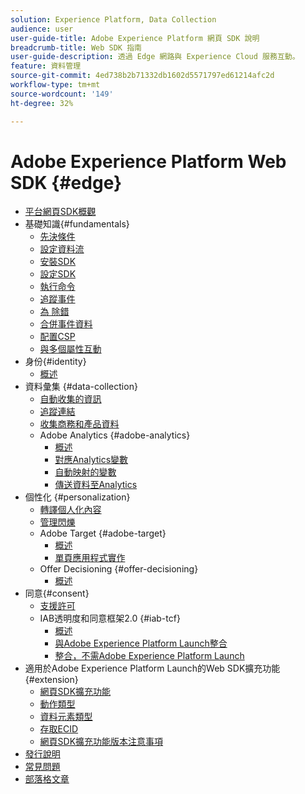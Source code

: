 ```yaml
---
solution: Experience Platform, Data Collection
audience: user
user-guide-title: Adobe Experience Platform 網頁 SDK 說明
breadcrumb-title: Web SDK 指南
user-guide-description: 透過 Edge 網路與 Experience Cloud 服務互動。
feature: 資料管理
source-git-commit: 4ed738b2b71332db1602d5571797ed61214afc2d
workflow-type: tm+mt
source-wordcount: '149'
ht-degree: 32%

---
```



# Adobe Experience Platform Web SDK {#edge}

* [平台網頁SDK概觀](home.md)
* 基礎知識{#fundamentals}
   * [先決條件](fundamentals/prerequisite.md)
   * [設定資料流](fundamentals/datastreams.md)
   * [安裝SDK](fundamentals/installing-the-sdk.md)
   * [設定SDK](fundamentals/configuring-the-sdk.md)
   * [執行命令](fundamentals/executing-commands.md)
   * [追蹤事件](fundamentals/tracking-events.md)
   * [為  除錯](fundamentals/debugging.md)
   * [合併事件資料](fundamentals/merging-event-data.md)
   * [配置CSP](fundamentals/configuring-a-csp.md)
   * [與多個屬性互動](fundamentals/interacting-with-multiple-properties.md)
* 身份{#identity}
   * [概述](identity/overview.md)
* 資料彙集 {#data-collection}
   * [自動收集的資訊](data-collection/automatic-information.md)
   * [追蹤連結](data-collection/track-links.md)
   * [收集商務和產品資料](data-collection/collect-commerce-data.md)
   * Adobe Analytics {#adobe-analytics}
      * [概述](data-collection/adobe-analytics/analytics-overview.md)
      * [對應Analytics變數](data-collection/adobe-analytics/manually-mapping-variables.md)
      * [自動映射的變數](data-collection/adobe-analytics/automatically-mapped-vars.md)
      * [傳送資料至Analytics](data-collection/adobe-analytics/sending-data-to-analytics.md)
* 個性化 {#personalization}
   * [轉譯個人化內容](personalization/rendering-personalization-content.md)
   * [管理閃爍](personalization/manage-flicker.md)
   * Adobe Target {#adobe-target}
      * [概述](personalization/adobe-target/target-overview.md)
      * [單頁應用程式實作](personalization/adobe-target/spa-implementation.md)
   * Offer Decisioning {#offer-decisioning}
      * [概述](personalization/offer-decisioning/offer-decisioning-overview.md)
* 同意{#consent}
   * [支援許可](consent/supporting-consent.md)
   * IAB透明度和同意框架2.0 {#iab-tcf}
      * [概述](consent/iab-tcf/overview.md)
      * [與Adobe Experience Platform Launch整合](consent/iab-tcf/with-launch.md)
      * [整合，不需Adobe Experience Platform Launch](consent/iab-tcf/without-launch.md)
* 適用於Adobe Experience Platform Launch的Web SDK擴充功能{#extension}
   * [網頁SDK擴充功能](extension/web-sdk-extension.md)
   * [動作類型](extension/action-types.md)
   * [資料元素類型](extension/data-element-types.md)
   * [存取ECID](extension/accessing-the-ecid.md)
   * [網頁SDK擴充功能版本注意事項](extension/web-sdk-ext-release-notes.md)
* [發行說明](release-notes.md)
* [常見問題](web-sdk-faq.md)
* [部落格文章](blog-posts.md)